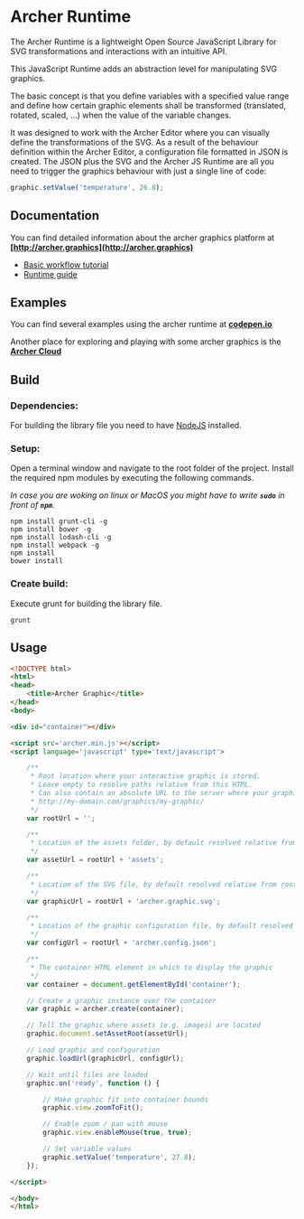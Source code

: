 # Archer Runtime

The Archer Runtime is a lightweight Open Source JavaScript Library for SVG transformations and interactions with an intuitive API.

This JavaScript Runtime adds an abstraction level for manipulating SVG graphics.

The basic concept is that you define variables with a specified value range and define how certain graphic elements shall be transformed (translated, rotated, scaled, …) when the value of the variable changes.

It was designed to work with the Archer Editor where you can visually define the transformations of the SVG. As a result of the behaviour definition within the Archer Editor, a configuration file formatted in JSON is created. The JSON plus the SVG and the Archer JS Runtime are all you need to trigger the graphics behaviour with just a single line of code:

```jsx
graphic.setValue('temperature', 26.8);
```


## Documentation
You can find detailed information about the archer graphics platform at **[http://archer.graphics](http://archer.graphics)**

* [Basic workflow tutorial](https://wiki.archer.graphics/display/ARCHER/Basic+Workflow+Tutorial)
* [Runtime guide](https://wiki.archer.graphics/display/ARCHER/Runtime+Guide)
 
## Examples
You can find several examples using the archer runtime at
**[codepen.io](https://codepen.io/archer-graphics/)**

Another place for exploring and playing with some archer graphics is the
**[Archer Cloud](https://cloud.archer.graphics/host)**


## Build
### Dependencies:
For building the library file you need to have [NodeJS](http://nodejs.org/download/) installed.


### Setup:
Open a terminal window and navigate to the root folder of the project. Install the required npm modules by executing the following commands. 

*In case you are woking on linux or MacOS you might have to write **`sudo`** in front of **`npm`**.*
```shell 
npm install grunt-cli -g
npm install bower -g
npm install lodash-cli -g
npm install webpack -g
npm install
bower install
```
### Create build:
Execute grunt for building the library file.
```shell 
grunt
```
## Usage

```html
<!DOCTYPE html>
<html>
<head>
    <title>Archer Graphic</title>
</head>
<body>

<div id="container"></div>

<script src='archer.min.js'></script>
<script language='javascript' type='text/javascript'>

    /**
     * Root location where your interactive graphic is stored.
     * Leave empty to resolve paths relative from this HTML.
     * Can also contain an absolute URL to the server where your graphic is stored, for example:
     * http://my-domain.com/graphics/my-graphic/
     */
    var rootUrl = '';

    /**
     * Location of the assets folder, by default resolved relative from root URL
     */
    var assetUrl = rootUrl + 'assets';

    /**
     * Location of the SVG file, by default resolved relative from root URL
     */
    var graphicUrl = rootUrl + 'archer.graphic.svg';

    /**
     * Location of the graphic configuration file, by default resolved relative from root URL
     */
    var configUrl = rootUrl + 'archer.config.json';

    /**
     * The container HTML element in which to display the graphic
     */
    var container = document.getElementById('container');

    // Create a graphic instance over the container
    var graphic = archer.create(container);

    // Tell the graphic where assets (e.g. images) are located
    graphic.document.setAssetRoot(assetUrl);

    // Load graphic and configuration
    graphic.loadUrl(graphicUrl, configUrl);

    // Wait until files are loaded
    graphic.on('ready', function () {

        // Make graphic fit into container bounds
        graphic.view.zoomToFit();

        // Enable zoom / pan with mouse
        graphic.view.enableMouse(true, true);

        // Set variable values
        graphic.setValue('temperature', 27.8);
    });

</script>

</body>
</html>
```
